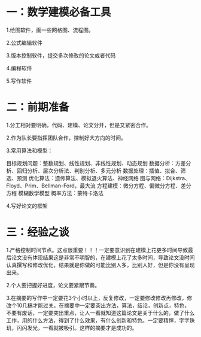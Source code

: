 # 一：数学建模必备工具

1.绘图软件，画一些网格图、流程图。

2.公式编辑软件

3.版本控制软件，提交多次修改的论文或者代码

4.编程软件

5.写作软件

# 二：前期准备

1.分工相对要明确，代码、建模、论文分开，但是又紧密合作。

2.作为队长要指挥团队合作，控制好大方向的时间。

3.常用算法和模型：

目标规划问题：整数规划、线性规划、非线性规划、动态规划
数据分析：方差分析、回归分析、层次分析法、判别分析、多元分析
数据处理：插值、拟合、筛选、预测
优化算法：遗传算法、模拟退火算法、神经网络
图与网络：Dijkstra、Floyd、Prim、Bellman-Ford，最大流
方程建模：微分方程、偏微分方程、差分方程
模糊数学模型
概率方法：蒙特卡洛法

4.写好论文的框架

# 三：经验之谈

1.严格控制时间节点。这点很重要！！！一定要意识到在建模上花更多时间导致最后论文没有体现结果这是非常不明智的，在建模上花了太多时间，导致论文没时间认真撰写和修改优化，结果就是你做的可能比别人多，比别人好，但是你没有呈现出来。

2.个人要把握好进度，论文要紧跟节奏。

3.在摘要的写作中一定要花3个小时以上，反复修改，一定要修改修改再修改，修改个10几稿才能过关。在摘要中一定要突出方法，算法，结论，创新点，特色，不要有废话，一定要突出重点，让人一看就知道这篇论文是关于什么的，做了什么工作，用的什么方法，得到了什么效果，有什么创新和特色。一定要精悍，字字珠玑，闪闪发光，一看就被吸引。这样的摘要才是成功的。




